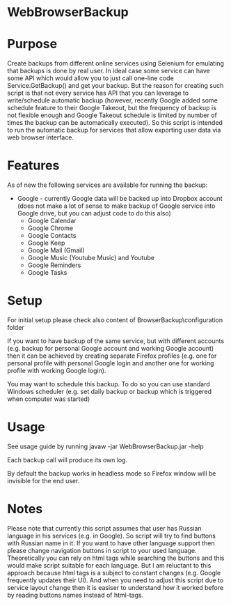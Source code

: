 # WebBrowserBackup

# Purpose
Create backups from different online services using Selenium for emulating that backups is done by real user.
In ideal case some service can have some API which would allow you to just call one-line code Service.GetBackup() and get your backup.
But the reason for creating such script is that not every service has API that you can leverage to write/schedule automatic backup (however, recently Google added some schedule feature to their Google Takeout, but the frequency of backup is not flexible enough and Google Takeout schedule is limited by number of times the backup can be automatically executed).
So this script is intended to run the automatic backup for services that allow exporting user data via web browser interface.

# Features
As of new the following services are available for running the backup:
* Google - currently Google data will be backed up into Dropbox account (does not make a lot of sense to make backup of Google service into Google drive, but you can adjust code to do this also)
    * Google Calendar
    * Google Chrome
    * Google Contacts
    * Google Keep
    * Google Mail (Gmail)
    * Google Music (Youtube Music) and Youtube
    * Google Reminders
    * Google Tasks


# Setup
For initial setup please check also content of BrowserBackup\configuration folder

If you want to have backup of the same service, but with different accounts (e.g. backup for personal Google account and working Google account) then it can be achieved by creating separate Firefox profiles (e.g. one for personal profile with personal Google login and another one for working profile with working Google login).

You may want to schedule this backup. To do so you can use standard Windows scheduler (e.g. set daily backup or backup which is triggered when computer was started)

# Usage
See usage guide by running
javaw -jar WebBrowserBackup.jar -help

Each backup call will produce its own log.

By default the backup works in headless mode so Firefox window will be invisible for the end user.


# Notes
Please note that currently this script assumes that user has Russian language in his services (e.g. in Google).
So script will try to find buttons with Russian name in it.
If you want to have other language support then please change navigation buttons in script to your used language.
Theoretically you can rely on html tags while searching the buttons and this would make script suitable for each language.
But I am reluctant to this approach because html tags is a subject to constant changes (e.g. Google frequently updates their UI). And when you need to adjust this script due to service layout change then it is easiser to understand how it worked before by reading buttons names instead of html-tags.
